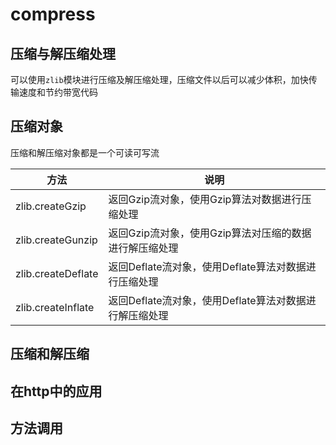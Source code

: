 # compress

## 压缩与解压缩处理

可以使用`zlib`模块进行压缩及解压缩处理，压缩文件以后可以减少体积，加快传输速度和节约带宽代码

## 压缩对象

压缩和解压缩对象都是一个可读可写流

| 方法               | 说明                                                   |
| ------------------ | ------------------------------------------------------ |
| zlib.createGzip    | 返回Gzip流对象，使用Gzip算法对数据进行压缩处理         |
| zlib.createGunzip  | 返回Gzip流对象，使用Gzip算法对压缩的数据进行解压缩处理 |
| zlib.createDeflate | 返回Deflate流对象，使用Deflate算法对数据进行压缩处理   |
| zlib.createInflate | 返回Deflate流对象，使用Deflate算法对数据进行解压缩处理 |



## 压缩和解压缩

## 在http中的应用

## 方法调用

